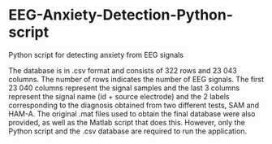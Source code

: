 # EEG-Anxiety-Detection-Python-script

Python script for detecting anxiety from EEG signals

The database is in .csv format and consists of 322 rows and 23 043 columns. The number of rows indicates the number of EEG signals. The first 23 040 columns represent the signal samples and the last 3 columns represent the signal name (id + source electrode) and the 2 labels corresponding to the diagnosis obtained from two different tests, SAM and HAM-A.
The original .mat files used to obtain the final database were also provided, as well as the Matlab script that does this.
However, only the Python script and the .csv database are required to run the application.
